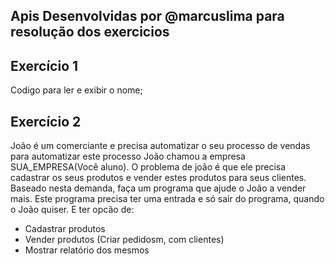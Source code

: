 ## Apis Desenvolvidas por @marcuslima para resolução dos exercicios

## Exercício 1 
Codigo para ler e exibir o nome;
  ## Exercício 2
  João é um comerciante e precisa automatizar o seu processo de vendas para automatizar este processo João chamou a empresa SUA_EMPRESA(Você aluno). O problema de joão é que ele precisa cadastrar os seus produtos e vender estes produtos para seus clientes. Baseado nesta demanda, faça um programa que ajude o João a vender mais. Este programa precisa ter uma entrada e só sair do programa, quando o João quiser.
E ter opcão de:
- Cadastrar produtos
- Vender produtos (Criar pedidosm, com clientes)
- Mostrar relatório dos mesmos
